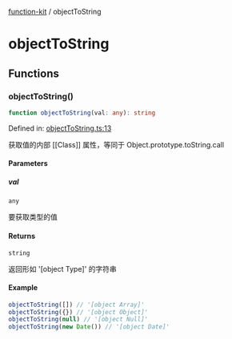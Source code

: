 [function-kit](index.md) / objectToString

# objectToString

## Functions

### objectToString()

```ts
function objectToString(val: any): string
```

Defined in: [objectToString.ts:13](https://github.com/Xaviw/function-kit/blob/84d58cf5bffabbabf64b9123683e107f26af04ae/src/objectToString.ts#L13)

获取值的内部 [[Class]] 属性，等同于 Object.prototype.toString.call

#### Parameters

##### val

`any`

要获取类型的值

#### Returns

`string`

返回形如 '[object Type]' 的字符串

#### Example

```ts
objectToString([]) // '[object Array]'
objectToString({}) // '[object Object]'
objectToString(null) // '[object Null]'
objectToString(new Date()) // '[object Date]'
```
